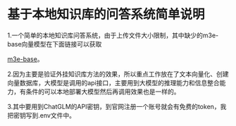 # 基于本地知识库的问答系统简单说明 

1.一个简单的本地知识库问答系统，由于上传文件大小限制，其中缺少的m3e-base向量模型在下面链接可以获取

[m3e-base](https://github.com/woshichahu/m3e-base)。

2.因为主要是验证外挂知识库方法的效果，所以重点工作放在了文本向量化、创建向量数据库，大模型是调用的api接口，主要用到大模型的推理能力和信息整合能力，有条件的可以本地部署大模型然后再调用效果也是一样的。

3.其中要用到ChatGLM的API密钥，到官网注册一个账号就会有免费的token，我把密钥写到.env文件中。
